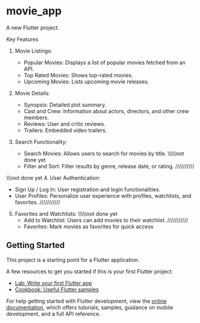 # movie_app

A new Flutter project.

Key Features
1. Movie Listings:
   - Popular Movies: Displays a list of popular movies fetched from an API.
   - Top Rated Movies: Shows top-rated movies.
   - Upcoming Movies: Lists upcoming movie releases.

2. Movie Details:
   - Synopsis: Detailed plot summary.
   - Cast and Crew: Information about actors, directors, and other crew members.
   - Reviews: User and critic reviews.
   - Trailers: Embedded video trailers.

3. Search Functionality:
   - Search Movies: Allows users to search for movies by title.
   \\\\\\\\\\not done yet
   - Filter and Sort: Filter results by genre, release date, or rating.
   //////////

\\\\\\not done yet
4. User Authentication:
   - Sign Up / Log In: User registration and login functionalities.
   - User Profiles: Personalize user experience with profiles, watchlists, and favorites.
///////////
5. Favorites and Watchlists:
\\\\\\\\\\not done yet
   - Add to Watchlist: Users can add movies to their watchlist.
///////////
   - Favorites: Mark movies as favorites for quick access

## Getting Started

This project is a starting point for a Flutter application.

A few resources to get you started if this is your first Flutter project:

- [Lab: Write your first Flutter app](https://docs.flutter.dev/get-started/codelab)
- [Cookbook: Useful Flutter samples](https://docs.flutter.dev/cookbook)

For help getting started with Flutter development, view the
[online documentation](https://docs.flutter.dev/), which offers tutorials,
samples, guidance on mobile development, and a full API reference.
